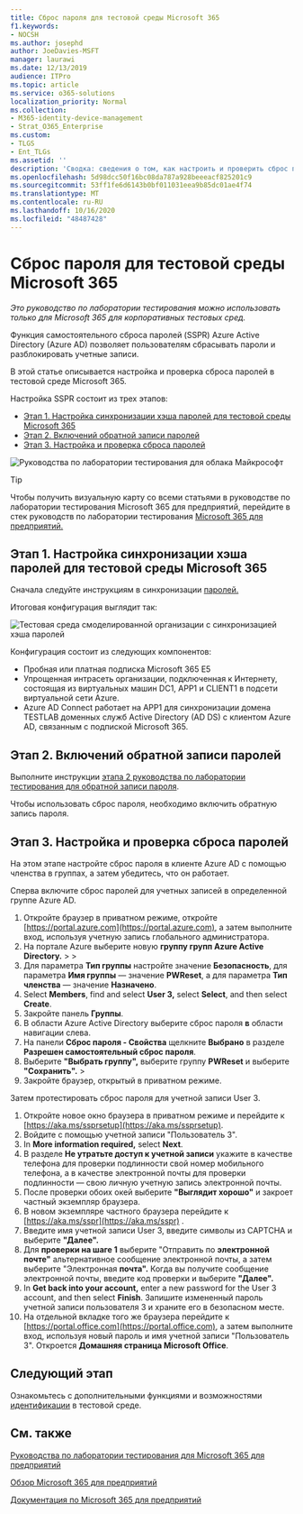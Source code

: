 ```yaml
---
title: Сброс пароля для тестовой среды Microsoft 365
f1.keywords:
- NOCSH
ms.author: josephd
author: JoeDavies-MSFT
manager: laurawi
ms.date: 12/13/2019
audience: ITPro
ms.topic: article
ms.service: o365-solutions
localization_priority: Normal
ms.collection:
- M365-identity-device-management
- Strat_O365_Enterprise
ms.custom:
- TLGS
- Ent_TLGs
ms.assetid: ''
description: 'Сводка: сведения о том, как настроить и проверить сброс пароля для тестовой среды Microsoft 365.'
ms.openlocfilehash: 5d98dcc50f16bc08da787a928beeeacf825201c9
ms.sourcegitcommit: 53ff1fe6d6143b0bf011031eea9b85dc01ae4f74
ms.translationtype: MT
ms.contentlocale: ru-RU
ms.lasthandoff: 10/16/2020
ms.locfileid: "48487428"
---
```

# <a name="password-reset-for-your-microsoft-365-test-environment"></a>Сброс пароля для тестовой среды Microsoft 365

*Это руководство по лаборатории тестирования можно использовать только для Microsoft 365 для корпоративных тестовых сред.*

Функция самостоятельного сброса паролей (SSPR) Azure Active Directory (Azure AD) позволяет пользователям сбрасывать пароли и разблокировать учетные записи.

В этой статье описывается настройка и проверка сброса паролей в тестовой среде Microsoft 365.

Настройка SSPR состоит из трех этапов:
- [Этап 1. Настройка синхронизации хэша паролей для тестовой среды Microsoft 365](#phase-1-configure-password-hash-synchronization-for-your-microsoft-365-test-environment)
- [Этап 2. Включений обратной записи паролей](#phase-2-enable-password-writeback)
- [Этап 3. Настройка и проверка сброса паролей](#phase-3-configure-and-test-password-reset)
    
![Руководства по лаборатории тестирования для облака Майкрософт](../media/m365-enterprise-test-lab-guides/cloud-tlg-icon.png) 
    
> [!TIP]
> Чтобы получить визуальную карту со всеми статьями в руководстве по лаборатории тестирования Microsoft 365 для предприятий, перейдите в стек руководств по лаборатории тестирования [Microsoft 365 для предприятий.](../downloads/Microsoft365EnterpriseTLGStack.pdf)

## <a name="phase-1-configure-password-hash-synchronization-for-your-microsoft-365-test-environment"></a>Этап 1. Настройка синхронизации хэша паролей для тестовой среды Microsoft 365

Сначала следуйте инструкциям в синхронизации [паролей.](password-hash-sync-m365-ent-test-environment.md) 

Итоговая конфигурация выглядит так:
  
![Тестовая среда смоделированной организации с синхронизацией хэша паролей](../media/pass-through-auth-m365-ent-test-environment/Phase1.png)
  
Конфигурация состоит из следующих компонентов:
  
- Пробная или платная подписка Microsoft 365 E5
- Упрощенная интрасеть организации, подключенная к Интернету, состоящая из виртуальных машин DC1, APP1 и CLIENT1 в подсети виртуальной сети Azure.
- Azure AD Connect работает на APP1 для синхронизации домена TESTLAB доменных служб Active Directory (AD DS) с клиентом Azure AD, связанным с подпиской Microsoft 365.

## <a name="phase-2-enable-password-writeback"></a>Этап 2. Включений обратной записи паролей

Выполните инструкции [этапа 2 руководства по лаборатории тестирования для обратной записи пароля](password-writeback-m365-ent-test-environment.md#phase-2-enable-password-writeback-for-the-testlab-ad-ds-domain).

Чтобы использовать сброс пароля, необходимо включить обратную запись пароля.
  
## <a name="phase-3-configure-and-test-password-reset"></a>Этап 3. Настройка и проверка сброса паролей

На этом этапе настройте сброс пароля в клиенте Azure AD с помощью членства в группах, а затем убедитесь, что он работает.

Сперва включите сброс паролей для учетных записей в определенной группе Azure AD.

1. Откройте браузер в приватном режиме, откройте [https://portal.azure.com](https://portal.azure.com), а затем выполните вход, используя учетную запись глобального администратора.
2. На портале Azure выберите новую **группу групп Azure Active Directory.**  >    >  
3. Для параметра **Тип группы** настройте значение **Безопасность**, для параметра **Имя группы** — значение **PWReset**, а для параметра **Тип членства** — значение **Назначено**.
4. Select **Members**, find and select **User 3,** select **Select**, and then select **Create**.
5. Закройте панель **Группы**.
6. В области Azure Active Directory выберите сброс пароля **в** области навигации слева.
7. На панели **Сброс пароля - Свойства** щелкните **Выбрано** в разделе **Разрешен самостоятельный сброс пароля**.
8. Выберите **"Выбрать группу",** выберите группу **PWReset** и выберите **"Сохранить".**  >  
9. Закройте браузер, открытый в приватном режиме.

Затем протестировать сброс пароля для учетной записи User 3.

1. Откройте новое окно браузера в приватном режиме и перейдите к [https://aka.ms/ssprsetup](https://aka.ms/ssprsetup).
1. Войдите с помощью учетной записи "Пользователь 3".
1. In **More information required,** select **Next**. 
1. В разделе **Не утратьте доступ к учетной записи** укажите в качестве телефона для проверки подлинности свой номер мобильного телефона, а в качестве электронной почты для проверки подлинности — свою личную учетную запись электронной почты.
1. После проверки обоих окей выберите **"Выглядит хорошо"** и закроет частный экземпляр браузера.
1. В новом экземпляре частного браузера перейдите к [https://aka.ms/sspr](https://aka.ms/sspr) .
1. Введите имя учетной записи User 3, введите символы из CAPTCHA и выберите **"Далее".**
1. Для **проверки на шаге 1** выберите "Отправить по **электронной почте"** альтернативное сообщение электронной почты, а затем выберите "Электронная **почта".** Когда вы получите сообщение электронной почты, введите код проверки и выберите **"Далее".**
1. In **Get back into your account,** enter a new password for the User 3 account, and then select **Finish**. Запишите измененный пароль учетной записи пользователя 3 и храните его в безопасном месте.
1. На отдельной вкладке того же браузера перейдите к [https://portal.office.com](https://portal.office.com), а затем выполните вход, используя новый пароль и имя учетной записи "Пользователь 3". Откроется **Домашняя страница Microsoft Office**.

## <a name="next-step"></a>Следующий этап

Ознакомьтесь с дополнительными функциями и возможностями [идентификации](m365-enterprise-test-lab-guides.md#identity) в тестовой среде.

## <a name="see-also"></a>См. также

[Руководства по лаборатории тестирования для Microsoft 365 для предприятий](m365-enterprise-test-lab-guides.md)

[Обзор Microsoft 365 для предприятий](microsoft-365-overview.md)

[Документация по Microsoft 365 для предприятий](https://docs.microsoft.com/microsoft-365-enterprise/)
